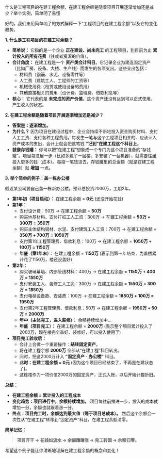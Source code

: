 什么是工程项目的在建工程余额，在建工程余额是随着项目开展逐渐增加还是减少？举个实例，简单明了易懂

好的，我们来用简单明了的方式解释一下“工程项目的在建工程余额”以及它的变化趋势。

**1. 什么是工程项目的在建工程余额？**

*   **简单说：** 它指的是一个企业 **正在建设、尚未完工** 的工程项目，到目前为止 **累计投入的所有花费**（钱或者资源的价值）。
*   **会计角度：** 在建工程是一个 **资产类会计科目**。它记录企业为建造固定资产（比如厂房、设备、大楼、生产线）而发生的各项支出。这些支出包括：
    *   材料费（钢筋、水泥、设备零件等）
    *   人工费（建筑工人、工程师的工资等）
    *   机械使用费（租赁或使用设备的费用）
    *   其他直接相关的费用（设计费、监理费、借款利息等）
*   **核心：** 它代表的是 **未完成的资产价值**。这个资产还没有达到可以正式使用、产生收入的状态。

**2. 在建工程余额是随着项目开展逐渐增加还是减少？**

*   **答案是：逐渐增加。**
*   **为什么？** 因为项目在建设过程中，企业会持续不断地投入资金购买材料、支付人工工资、支付各种工程费用。每发生一笔与这个工程项目相关的、应该计入资产成本的支出，会计上就会把这笔钱 **“记到”在建工程这个科目上**。
*   **就像存钱罐：** 你可以把“在建工程”想象成一个专门为这个项目准备的“存钱罐”。项目每进展一步（比如多建了一层楼、多安装了一台机器），就需要往里投入更多的钱（成本）。每投一笔钱进去，存钱罐里的总金额（就是在建工程余额）就 **增加** 一点。

**3. 举个简单的例子：盖一栋办公楼**

假设某公司要自己盖一栋新办公楼，预计总投资2000万，工期2年。

*   **第1年初（项目启动）：** 在建工程余额 = **0元** (还没开始花钱)
*   **第1年：**
    *   支付设计费：50万 -> 在建工程余额 = **50万**
    *   购买地基材料、支付打桩工人工资：300万 -> 在建工程余额 = **50万 + 300万 = 350万**
    *   购买主体结构钢材、水泥、支付建筑工人工资：700万 -> 在建工程余额 = **350万 + 700万 = 1050万**
    *   支付第1年工程管理费、借款利息：100万 -> 在建工程余额 = **1050万 + 100万 = 1150万**
    *   **年底（第1年末）：** 在建工程余额 = **1150万** (表示到第一年结束，为盖楼累计花了1150万，楼还没盖好)
*   **第2年：**
    *   购买玻璃幕墙、内部管线材料：400万 -> 在建工程余额 = **1150万 + 400万 = 1550万**
    *   支付安装工人、装修工人工资：300万 -> 在建工程余额 = **1550万 + 300万 = 1850万**
    *   支付电梯设备款、安装费：100万 -> 在建工程余额 = **1850万 + 100万 = 1950万**
    *   支付第2年工程管理费、借款利息：50万 -> 在建工程余额 = **1950万 + 50万 = 2000万**
    *   **年中（主体完工，进入装修）：** 余额持续增加中...
    *   **年底（项目完工）：** 在建工程余额 = **2000万** (表示整个项目累计投入了2000万，现在楼完全盖好、装修好，可以投入使用了)
*   **项目完工验收后：**
    *   会计上会做一个重要操作：**结转固定资产**。
    *   将在建工程余额 **2000万** 全部从“在建工程”科目转出。
    *   同时，把这2000万计入 **“固定资产 - 办公楼”** 科目。
    *   **此时：在建工程余额 = 0元** (因为这个项目已经结束了，不再是在建状态了)。
    *   这栋楼作为一项价值2000万的固定资产，正式入账，以后开始计提折旧。

**总结：**

*   **在建工程余额 = 累计投入的工程成本**
*   **变化趋势：项目进行中，余额持续增加。** 项目每往前推进一步，投入的成本就增加一分，余额也就跟着涨一分。
*   **终点：项目完工时，余额达到最大值（等于项目总成本）。** 然后这个余额会一次性从“在建工程”转移到“固定资产”科目，在建工程余额清零。

**简单记忆：**

> **项目开干 -> 花钱如流水 -> 余额蹭蹭涨 -> 完工转固 -> 余额归零。**

希望这个例子能让你清晰地理解在建工程余额的概念和变化！